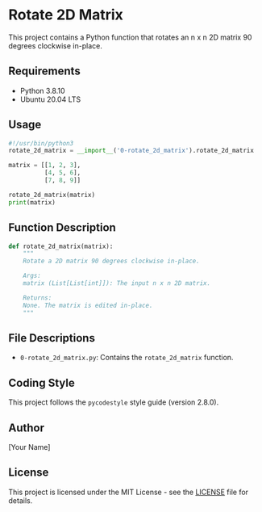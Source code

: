 # Rotate 2D Matrix

This project contains a Python function that rotates an n x n 2D matrix 90 degrees clockwise in-place.

## Requirements

- Python 3.8.10
- Ubuntu 20.04 LTS

## Usage

```python
#!/usr/bin/python3
rotate_2d_matrix = __import__('0-rotate_2d_matrix').rotate_2d_matrix

matrix = [[1, 2, 3],
          [4, 5, 6],
          [7, 8, 9]]

rotate_2d_matrix(matrix)
print(matrix)
```

## Function Description

```python
def rotate_2d_matrix(matrix):
    """
    Rotate a 2D matrix 90 degrees clockwise in-place.

    Args:
    matrix (List[List[int]]): The input n x n 2D matrix.

    Returns:
    None. The matrix is edited in-place.
    """
```

## File Descriptions

- `0-rotate_2d_matrix.py`: Contains the `rotate_2d_matrix` function.

## Coding Style

This project follows the `pycodestyle` style guide (version 2.8.0).

## Author

[Your Name]

## License

This project is licensed under the MIT License - see the [LICENSE](LICENSE) file for details.
